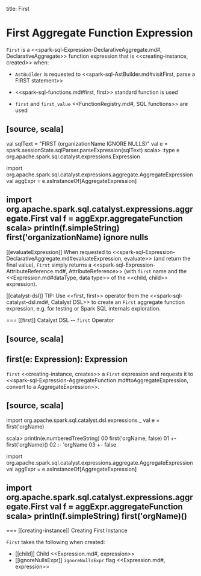 title: First

# First Aggregate Function Expression

`First` is a <<spark-sql-Expression-DeclarativeAggregate.md#, DeclarativeAggregate>> function expression that is <<creating-instance, created>> when:

* `AstBuilder` is requested to <<spark-sql-AstBuilder.md#visitFirst, parse a FIRST statement>>

* <<spark-sql-functions.md#first, first>> standard function is used

* `first` and `first_value` <<FunctionRegistry.md#, SQL functions>> are used

[source, scala]
----
val sqlText = "FIRST (organizationName IGNORE NULLS)"
val e = spark.sessionState.sqlParser.parseExpression(sqlText)
scala> :type e
org.apache.spark.sql.catalyst.expressions.Expression

import org.apache.spark.sql.catalyst.expressions.aggregate.AggregateExpression
val aggExpr = e.asInstanceOf[AggregateExpression]

import org.apache.spark.sql.catalyst.expressions.aggregate.First
val f = aggExpr.aggregateFunction
scala> println(f.simpleString)
first('organizationName) ignore nulls
----

[[evaluateExpression]]
When requested to <<spark-sql-Expression-DeclarativeAggregate.md#evaluateExpression, evaluate>> (and return the final value), `First` simply returns a <<spark-sql-Expression-AttributeReference.md#, AttributeReference>> (with `first` name and the <<Expression.md#dataType, data type>> of the <<child, child>> expression).

[[catalyst-dsl]]
TIP: Use <<first, first>> operator from the <<spark-sql-catalyst-dsl.md#, Catalyst DSL>> to create an `First` aggregate function expression, e.g. for testing or Spark SQL internals exploration.

=== [[first]] Catalyst DSL -- `first` Operator

[source, scala]
----
first(e: Expression): Expression
----

`first` <<creating-instance, creates>> a `First` expression and requests it to <<spark-sql-Expression-AggregateFunction.md#toAggregateExpression, convert to a AggregateExpression>>.

[source, scala]
----
import org.apache.spark.sql.catalyst.dsl.expressions._
val e = first('orgName)

scala> println(e.numberedTreeString)
00 first('orgName, false)
01 +- first('orgName)()
02    :- 'orgName
03    +- false

import org.apache.spark.sql.catalyst.expressions.aggregate.AggregateExpression
val aggExpr = e.asInstanceOf[AggregateExpression]

import org.apache.spark.sql.catalyst.expressions.aggregate.First
val f = aggExpr.aggregateFunction
scala> println(f.simpleString)
first('orgName)()
----

=== [[creating-instance]] Creating First Instance

`First` takes the following when created:

* [[child]] Child <<Expression.md#, expression>>
* [[ignoreNullsExpr]] `ignoreNullsExpr` flag <<Expression.md#, expression>>
